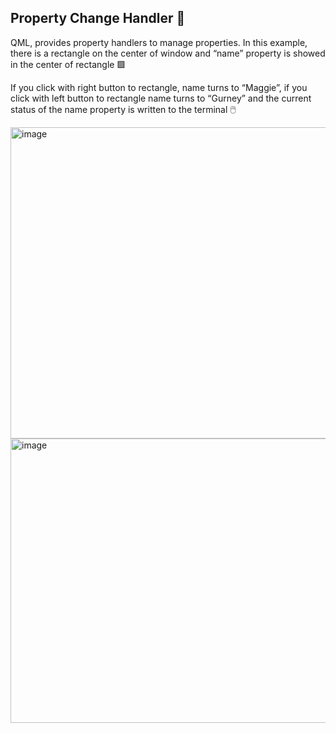 ## Property Change Handler 🗽

QML, provides property handlers to manage properties. In this example, there is a rectangle on the center of window and “name” property is showed in the center of rectangle 🟩

 If you click with right button to rectangle, name turns to “Maggie”, if you click with left button to rectangle name turns to “Gurney” and the current status of the name property is written to the terminal 🖱️

<img width="621" height="498" alt="image" src="https://github.com/user-attachments/assets/5cf9419f-4146-4015-a54d-f0b793296248" />

<img width="575" height="455" alt="image" src="https://github.com/user-attachments/assets/61e37dec-94a2-4a49-8988-483b07178396" />
